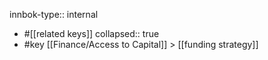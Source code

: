 innbok-type:: internal
- #[[related keys]]
collapsed:: true
- #key [[Finance/Access to Capital]] > [[funding strategy]]




